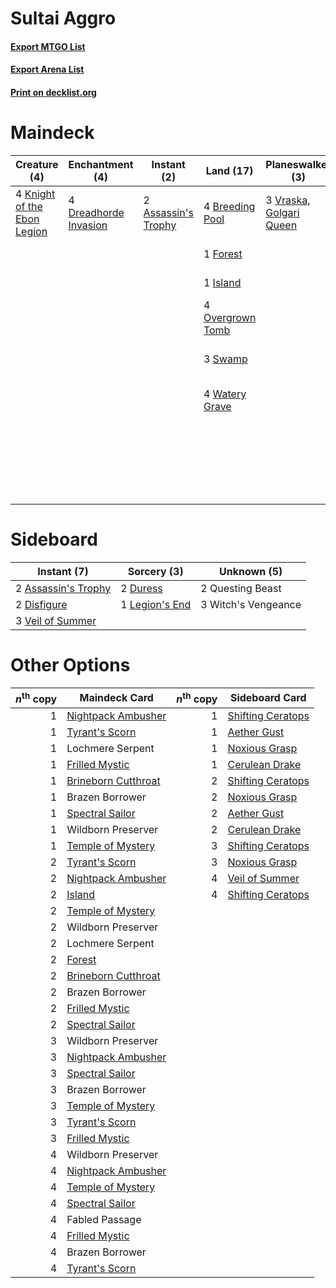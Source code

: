 # Sultai Aggro

#### [Export MTGO List](../collection/Sultai%20Aggro/Sultai%20Aggro.txt)
#### [Export Arena List](../collection/Sultai%20Aggro/Sultai%20Aggro_arena.txt)
#### [Print on decklist.org](http://decklist.org/?deckmain=2%09Assassin's%20Trophy%0A4%09Breeding%20Pool%0A2%09Castle%20Locthwain%0A4%09Dreadhorde%20Invasion%0A3%09Fabled%20Passage%0A1%09Forest%0A4%09Gilded%20Goose%0A1%09Island%0A4%09Knight%20of%20the%20Ebon%20Legion%0A2%09Legion's%20End%0A4%09Murderous%20Rider%0A4%09Oko,%20Thief%20of%20Crowns%0A4%09Once%20Upon%20a%20Time%0A4%09Overgrown%20Tomb%0A3%09Rankle,%20Master%20of%20Pranks%0A4%09Stonecoil%20Serpent%0A3%09Swamp%0A3%09Vraska,%20Golgari%20Queen%0A4%09Watery%20Grave&deckside=2%09Assassin's%20Trophy%0A2%09Disfigure%0A2%09Duress%0A1%09Legion's%20End%0A2%09Questing%20Beast%0A3%09Veil%20of%20Summer%0A3%09Witch's%20Vengeance)
# Maindeck

|                                             Creature (4)                                             |                                        Enchantment (4)                                         |                                         Instant (2)                                          |                                         Land (17)                                         |                                         Planeswalker (3)                                         |                                       Sorcery (2)                                       |       Unknown (28)       |
|------------------------------------------------------------------------------------------------------|------------------------------------------------------------------------------------------------|----------------------------------------------------------------------------------------------|-------------------------------------------------------------------------------------------|--------------------------------------------------------------------------------------------------|-----------------------------------------------------------------------------------------|--------------------------|
|4 [Knight of the Ebon Legion](http://gatherer.wizards.com/Pages/Card/Details.aspx?multiverseid=466859)|4 [Dreadhorde Invasion](http://gatherer.wizards.com/Pages/Card/Details.aspx?multiverseid=461013)|2 [Assassin's Trophy](http://gatherer.wizards.com/Pages/Card/Details.aspx?multiverseid=452902)|4 [Breeding Pool](http://gatherer.wizards.com/Pages/Card/Details.aspx?multiverseid=97088)  |3 [Vraska, Golgari Queen](http://gatherer.wizards.com/Pages/Card/Details.aspx?multiverseid=452963)|2 [Legion's End](http://gatherer.wizards.com/Pages/Card/Details.aspx?multiverseid=466860)|2 Castle Locthwain        |
|                                                                                                      |                                                                                                |                                                                                              |1 [Forest](http://gatherer.wizards.com/Pages/Card/Details.aspx?multiverseid=439860)        |                                                                                                  |                                                                                         |3 Fabled Passage          |
|                                                                                                      |                                                                                                |                                                                                              |1 [Island](http://gatherer.wizards.com/Pages/Card/Details.aspx?multiverseid=439857)        |                                                                                                  |                                                                                         |4 Gilded Goose            |
|                                                                                                      |                                                                                                |                                                                                              |4 [Overgrown Tomb](http://gatherer.wizards.com/Pages/Card/Details.aspx?multiverseid=405103)|                                                                                                  |                                                                                         |4 Murderous Rider         |
|                                                                                                      |                                                                                                |                                                                                              |3 [Swamp](http://gatherer.wizards.com/Pages/Card/Details.aspx?multiverseid=439858)         |                                                                                                  |                                                                                         |4 Oko, Thief of Crowns    |
|                                                                                                      |                                                                                                |                                                                                              |4 [Watery Grave](http://gatherer.wizards.com/Pages/Card/Details.aspx?multiverseid=405114)  |                                                                                                  |                                                                                         |4 Once Upon a Time        |
|                                                                                                      |                                                                                                |                                                                                              |                                                                                           |                                                                                                  |                                                                                         |3 Rankle, Master of Pranks|
|                                                                                                      |                                                                                                |                                                                                              |                                                                                           |                                                                                                  |                                                                                         |4 Stonecoil Serpent       |


# Sideboard

|                                         Instant (7)                                          |                                       Sorcery (3)                                       |    Unknown (5)    |
|----------------------------------------------------------------------------------------------|-----------------------------------------------------------------------------------------|-------------------|
|2 [Assassin's Trophy](http://gatherer.wizards.com/Pages/Card/Details.aspx?multiverseid=452902)|2 [Duress](http://gatherer.wizards.com/Pages/Card/Details.aspx?multiverseid=14557)       |2 Questing Beast   |
|2 [Disfigure](http://gatherer.wizards.com/Pages/Card/Details.aspx?multiverseid=442076)        |1 [Legion's End](http://gatherer.wizards.com/Pages/Card/Details.aspx?multiverseid=466860)|3 Witch's Vengeance|
|3 [Veil of Summer](http://gatherer.wizards.com/Pages/Card/Details.aspx?multiverseid=466952)   |                                                                                         |                   |


# Other Options

|*n*<sup>th</sup> copy|                                        Maindeck Card                                         |*n*<sup>th</sup> copy|                                       Sideboard Card                                       |
|--------------------:|----------------------------------------------------------------------------------------------|--------------------:|--------------------------------------------------------------------------------------------|
|                    1|[Nightpack Ambusher](http://gatherer.wizards.com/Pages/Card/Details.aspx?multiverseid=466939) |                    1|[Shifting Ceratops](http://gatherer.wizards.com/Pages/Card/Details.aspx?multiverseid=466948)|
|                    1|[Tyrant's Scorn](http://gatherer.wizards.com/Pages/Card/Details.aspx?multiverseid=461152)     |                    1|[Aether Gust](http://gatherer.wizards.com/Pages/Card/Details.aspx?multiverseid=466796)      |
|                    1|Lochmere Serpent                                                                              |                    1|[Noxious Grasp](http://gatherer.wizards.com/Pages/Card/Details.aspx?multiverseid=466864)    |
|                    1|[Frilled Mystic](http://gatherer.wizards.com/Pages/Card/Details.aspx?multiverseid=457318)     |                    1|[Cerulean Drake](http://gatherer.wizards.com/Pages/Card/Details.aspx?multiverseid=466807)   |
|                    1|[Brineborn Cutthroat](http://gatherer.wizards.com/Pages/Card/Details.aspx?multiverseid=466804)|                    2|[Shifting Ceratops](http://gatherer.wizards.com/Pages/Card/Details.aspx?multiverseid=466948)|
|                    1|Brazen Borrower                                                                               |                    2|[Noxious Grasp](http://gatherer.wizards.com/Pages/Card/Details.aspx?multiverseid=466864)    |
|                    1|[Spectral Sailor](http://gatherer.wizards.com/Pages/Card/Details.aspx?multiverseid=466830)    |                    2|[Aether Gust](http://gatherer.wizards.com/Pages/Card/Details.aspx?multiverseid=466796)      |
|                    1|Wildborn Preserver                                                                            |                    2|[Cerulean Drake](http://gatherer.wizards.com/Pages/Card/Details.aspx?multiverseid=466807)   |
|                    1|[Temple of Mystery](http://gatherer.wizards.com/Pages/Card/Details.aspx?multiverseid=373571)  |                    3|[Shifting Ceratops](http://gatherer.wizards.com/Pages/Card/Details.aspx?multiverseid=466948)|
|                    2|[Tyrant's Scorn](http://gatherer.wizards.com/Pages/Card/Details.aspx?multiverseid=461152)     |                    3|[Noxious Grasp](http://gatherer.wizards.com/Pages/Card/Details.aspx?multiverseid=466864)    |
|                    2|[Nightpack Ambusher](http://gatherer.wizards.com/Pages/Card/Details.aspx?multiverseid=466939) |                    4|[Veil of Summer](http://gatherer.wizards.com/Pages/Card/Details.aspx?multiverseid=466952)   |
|                    2|[Island](http://gatherer.wizards.com/Pages/Card/Details.aspx?multiverseid=439857)             |                    4|[Shifting Ceratops](http://gatherer.wizards.com/Pages/Card/Details.aspx?multiverseid=466948)|
|                    2|[Temple of Mystery](http://gatherer.wizards.com/Pages/Card/Details.aspx?multiverseid=373571)  |                     |                                                                                            |
|                    2|Wildborn Preserver                                                                            |                     |                                                                                            |
|                    2|Lochmere Serpent                                                                              |                     |                                                                                            |
|                    2|[Forest](http://gatherer.wizards.com/Pages/Card/Details.aspx?multiverseid=439860)             |                     |                                                                                            |
|                    2|[Brineborn Cutthroat](http://gatherer.wizards.com/Pages/Card/Details.aspx?multiverseid=466804)|                     |                                                                                            |
|                    2|Brazen Borrower                                                                               |                     |                                                                                            |
|                    2|[Frilled Mystic](http://gatherer.wizards.com/Pages/Card/Details.aspx?multiverseid=457318)     |                     |                                                                                            |
|                    2|[Spectral Sailor](http://gatherer.wizards.com/Pages/Card/Details.aspx?multiverseid=466830)    |                     |                                                                                            |
|                    3|Wildborn Preserver                                                                            |                     |                                                                                            |
|                    3|[Nightpack Ambusher](http://gatherer.wizards.com/Pages/Card/Details.aspx?multiverseid=466939) |                     |                                                                                            |
|                    3|[Spectral Sailor](http://gatherer.wizards.com/Pages/Card/Details.aspx?multiverseid=466830)    |                     |                                                                                            |
|                    3|Brazen Borrower                                                                               |                     |                                                                                            |
|                    3|[Temple of Mystery](http://gatherer.wizards.com/Pages/Card/Details.aspx?multiverseid=373571)  |                     |                                                                                            |
|                    3|[Tyrant's Scorn](http://gatherer.wizards.com/Pages/Card/Details.aspx?multiverseid=461152)     |                     |                                                                                            |
|                    3|[Frilled Mystic](http://gatherer.wizards.com/Pages/Card/Details.aspx?multiverseid=457318)     |                     |                                                                                            |
|                    4|Wildborn Preserver                                                                            |                     |                                                                                            |
|                    4|[Nightpack Ambusher](http://gatherer.wizards.com/Pages/Card/Details.aspx?multiverseid=466939) |                     |                                                                                            |
|                    4|[Temple of Mystery](http://gatherer.wizards.com/Pages/Card/Details.aspx?multiverseid=373571)  |                     |                                                                                            |
|                    4|[Spectral Sailor](http://gatherer.wizards.com/Pages/Card/Details.aspx?multiverseid=466830)    |                     |                                                                                            |
|                    4|Fabled Passage                                                                                |                     |                                                                                            |
|                    4|[Frilled Mystic](http://gatherer.wizards.com/Pages/Card/Details.aspx?multiverseid=457318)     |                     |                                                                                            |
|                    4|Brazen Borrower                                                                               |                     |                                                                                            |
|                    4|[Tyrant's Scorn](http://gatherer.wizards.com/Pages/Card/Details.aspx?multiverseid=461152)     |                     |                                                                                            |


